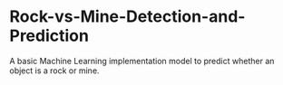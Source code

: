 # Rock-vs-Mine-Detection-and-Prediction
A basic Machine Learning implementation model to predict whether an object is a rock or mine.

